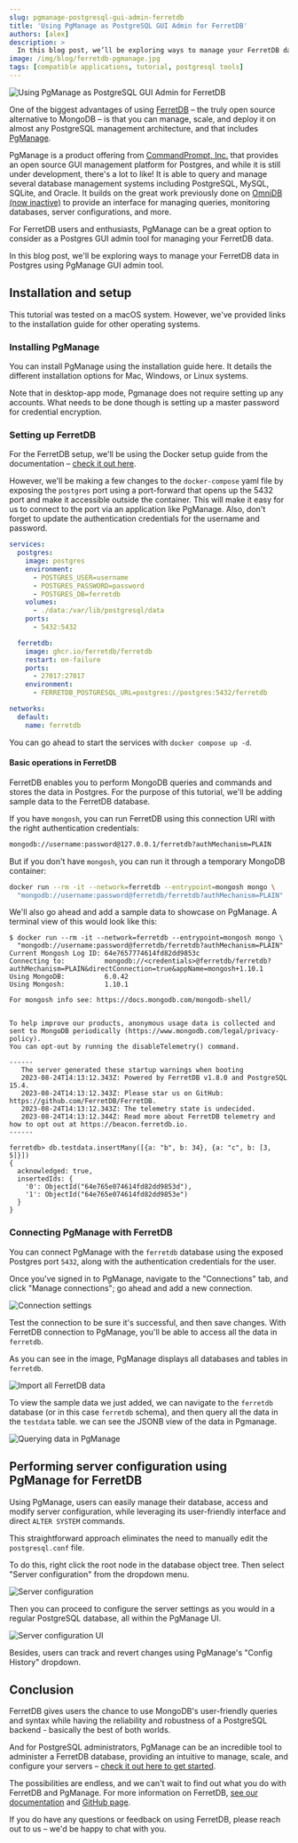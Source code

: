 ```yaml
---
slug: pgmanage-postgresql-gui-admin-ferretdb
title: 'Using PgManage as PostgreSQL GUI Admin for FerretDB'
authors: [alex]
description: >
  In this blog post, we’ll be exploring ways to manage your FerretDB data in Postgres using PgManage GUI admin tool.
image: /img/blog/ferretdb-pgmanage.jpg
tags: [compatible applications, tutorial, postgresql tools]
---
```


![Using PgManage as PostgreSQL GUI Admin for FerretDB](/img/blog/ferretdb-pgmanage.jpg)

One of the biggest advantages of using [FerretDB](https://www.ferretdb.io/) – the truly open source alternative to MongoDB – is that you can manage, scale, and deploy it on almost any PostgreSQL management architecture, and that includes [PgManage](https://www.commandprompt.com/products/pgmanage/).

<!--truncate-->

PgManage is a product offering from [CommandPrompt, Inc.](https://www.commandprompt.com/) that provides an open source GUI management platform for Postgres, and while it is still under development, there's a lot to like!
It is able to query and manage several database management systems including PostgreSQL, MySQL, SQLite, and Oracle.
It builds on the great work previously done on [OmniDB (now inactive)](https://github.com/OmniDB/OmniDB) to provide an interface for managing queries, monitoring databases, server configurations, and more.

For FerretDB users and enthusiasts, PgManage can be a great option to consider as a Postgres GUI admin tool for managing your FerretDB data.

In this blog post, we'll be exploring ways to manage your FerretDB data in Postgres using PgManage GUI admin tool.

## Installation and setup

This tutorial was tested on a macOS system.
However, we've provided links to the installation guide for other operating systems.

### Installing PgManage

You can install PgManage using the installation guide here.
It details the different installation options for Mac, Windows, or Linux systems.

Note that in desktop-app mode, Pgmanage does not require setting up any accounts.
What needs to be done though is setting up a master password for credential encryption.

### Setting up FerretDB

For the FerretDB setup, we'll be using the Docker setup guide from the documentation – [check it out here](https://docs.ferretdb.io/quickstart-guide/docker/).

However, we'll be making a few changes to the `docker-compose` yaml file by exposing the `postgres` port using a port-forward that opens up the 5432 port and make it accessible outside the container.
This will make it easy for us to connect to the port via an application like PgManage.
Also, don't forget to update the authentication credentials for the username and password.

```yaml
services:
  postgres:
    image: postgres
    environment:
      - POSTGRES_USER=username
      - POSTGRES_PASSWORD=password
      - POSTGRES_DB=ferretdb
    volumes:
      - ./data:/var/lib/postgresql/data
    ports:
      - 5432:5432

  ferretdb:
    image: ghcr.io/ferretdb/ferretdb
    restart: on-failure
    ports:
      - 27017:27017
    environment:
      - FERRETDB_POSTGRESQL_URL=postgres://postgres:5432/ferretdb

networks:
  default:
    name: ferretdb
```

You can go ahead to start the services with `docker compose up -d`.

#### Basic operations in FerretDB

FerretDB enables you to perform MongoDB queries and commands and stores the data in Postgres.
For the purpose of this tutorial, we'll be adding sample data to the FerretDB database.

If you have `mongosh`, you can run FerretDB using this connection URI with the right authentication credentials:

```sh
mongodb://username:password@127.0.0.1/ferretdb?authMechanism=PLAIN
```

But if you don't have `mongosh`, you can run it through a temporary MongoDB container:

```sh
docker run --rm -it --network=ferretdb --entrypoint=mongosh mongo \
  "mongodb://username:password@ferretdb/ferretdb?authMechanism=PLAIN"
```

We'll also go ahead and add a sample data to showcase on PgManage.
A terminal view of this would look like this:

```text
$ docker run --rm -it --network=ferretdb --entrypoint=mongosh mongo \
  "mongodb://username:password@ferretdb/ferretdb?authMechanism=PLAIN"
Current Mongosh Log ID: 64e7657774614fd82dd9853c
Connecting to:          mongodb://<credentials>@ferretdb/ferretdb?authMechanism=PLAIN&directConnection=true&appName=mongosh+1.10.1
Using MongoDB:          6.0.42
Using Mongosh:          1.10.1

For mongosh info see: https://docs.mongodb.com/mongodb-shell/


To help improve our products, anonymous usage data is collected and sent to MongoDB periodically (https://www.mongodb.com/legal/privacy-policy).
You can opt-out by running the disableTelemetry() command.

------
   The server generated these startup warnings when booting
   2023-08-24T14:13:12.343Z: Powered by FerretDB v1.8.0 and PostgreSQL 15.4.
   2023-08-24T14:13:12.343Z: Please star us on GitHub: https://github.com/FerretDB/FerretDB.
   2023-08-24T14:13:12.343Z: The telemetry state is undecided.
   2023-08-24T14:13:12.344Z: Read more about FerretDB telemetry and how to opt out at https://beacon.ferretdb.io.
------

ferretdb> db.testdata.insertMany([{a: "b", b: 34}, {a: "c", b: [3, 5]}])
{
  acknowledged: true,
  insertedIds: {
    '0': ObjectId("64e765e074614fd82dd9853d"),
    '1': ObjectId("64e765e074614fd82dd9853e")
  }
}
```

### Connecting PgManage with FerretDB

You can connect PgManage with the `ferretdb` database using the exposed Postgres port `5432`, along with the authentication credentials for the user.

Once you've signed in to PgManage, navigate to the "Connections" tab, and click "Manage connections"; go ahead and add a new connection.

![Connection settings](/img/blog/ferretdb-pgmanage/connection-settings.png)

Test the connection to be sure it's successful, and then save changes.
With FerretDB connection to PgManage, you'll be able to access all the data in `ferretdb`.

As you can see in the image, PgManage displays all databases and tables in `ferretdb`.

![Import all FerretDB data](/img/blog/ferretdb-pgmanage/imported-data.png)

To view the sample data we just added, we can navigate to the `ferretdb` database (or in this case `ferretdb` schema), and then query all the data in the `testdata` table.
we can see the JSONB view of the data in Pgmanage.

![Querying data in PgManage](/img/blog/ferretdb-pgmanage/select-table-data.png)

## Performing server configuration using PgManage for FerretDB

Using PgManage, users can easily manage their database, access and modify server configuration, while leveraging its user-friendly interface and direct `ALTER SYSTEM` commands.

This straightforward approach eliminates the need to manually edit the `postgresql.conf` file.

To do this, right click the root node in the database object tree.
Then select "Server configuration" from the dropdown menu.

![Server configuration](/img/blog/ferretdb-pgmanage/server-configuration.png)

Then you can proceed to configure the server settings as you would in a regular PostgreSQL database, all within the PgManage UI.

![Server configuration UI](/img/blog/ferretdb-pgmanage/server-configuration-ui.png)

Besides, users can track and revert changes using PgManage's "Config History" dropdown.

## Conclusion

FerretDB gives users the chance to use MongoDB's user-friendly queries and syntax while having the reliability and robustness of a PostgreSQL backend - basically the best of both worlds.

And for PostgreSQL administrators, PgManage can be an incredible tool to administer a FerretDB database, providing an intuitive to manage, scale, and configure your servers – [check it out here to get started](https://pgmanage.readthedocs.io/).

The possibilities are endless, and we can't wait to find out what you do with FerretDB and PgManage.
For more information on FerretDB, [see our documentation](https://github.com/FerretDB/FerretDB) and [GitHub page](https://github.com/FerretDB/FerretDB).

If you do have any questions or feedback on using FerretDB, please reach out to us – we'd be happy to chat with you.
